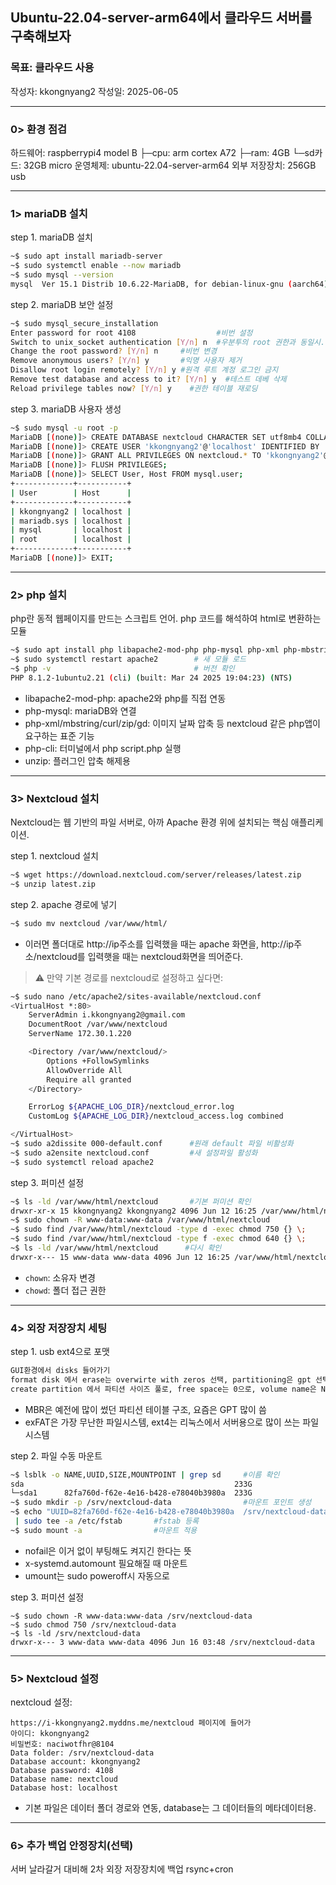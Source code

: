 ## Ubuntu-22.04-server-arm64에서 클라우드 서버를 구축해보자

### 목표: 클라우드 사용
작성자: kkongnyang2 작성일: 2025-06-05

---
### 0> 환경 점검

하드웨어: raspberrypi4 model B
├─cpu: arm cortex A72
├─ram: 4GB
└─sd카드: 32GB micro
운영체제: ubuntu-22.04-server-arm64
외부 저장장치: 256GB usb

---
### 1> mariaDB 설치

step 1. mariaDB 설치
```bash
~$ sudo apt install mariadb-server
~$ sudo systemctl enable --now mariadb
~$ sudo mysql --version
mysql  Ver 15.1 Distrib 10.6.22-MariaDB, for debian-linux-gnu (aarch64) using  EditLine wrapper
```
step 2. mariaDB 보안 설정
```bash
~$ sudo mysql_secure_installation
Enter password for root 4108                  #비번 설정
Switch to unix_socket authentication [Y/n] n  #우분투의 root 권한과 동일시. n하면 디폴트는 비밀번호
Change the root password? [Y/n] n     #비번 변경
Remove anonymous users? [Y/n] y       #익명 사용자 제거
Disallow root login remotely? [Y/n] y #원격 루트 계정 로그인 금지
Remove test database and access to it? [Y/n] y  #테스트 데베 삭제
Reload privilege tables now? [Y/n] y    #권한 테이블 재로딩
```

step 3. mariaDB 사용자 생성
```bash
~$ sudo mysql -u root -p
MariaDB [(none)]> CREATE DATABASE nextcloud CHARACTER SET utf8mb4 COLLATE utf8mb4_general_ci;
MariaDB [(none)]> CREATE USER 'kkongnyang2'@'localhost' IDENTIFIED BY '4108';
MariaDB [(none)]> GRANT ALL PRIVILEGES ON nextcloud.* TO 'kkongnyang2'@'localhost';
MariaDB [(none)]> FLUSH PRIVILEGES;
MariaDB [(none)]> SELECT User, Host FROM mysql.user;
+-------------+-----------+
| User        | Host      |
+-------------+-----------+
| kkongnyang2 | localhost |
| mariadb.sys | localhost |
| mysql       | localhost |
| root        | localhost |
+-------------+-----------+
MariaDB [(none)]> EXIT;
```

---
### 2> php 설치
php란 동적 웹페이지를 만드는 스크립트 언어. php 코드를 해석하여 html로 변환하는 모듈

```bash
~$ sudo apt install php libapache2-mod-php php-mysql php-xml php-mbstring php-curl php-zip php-gd php-intl php-bcmath php-imagick php-cli unzip
~$ sudo systemctl restart apache2        # 새 모듈 로드
~$ php -v                                # 버전 확인
PHP 8.1.2-1ubuntu2.21 (cli) (built: Mar 24 2025 19:04:23) (NTS)
```
* libapache2-mod-php: apache2와 php를 직접 연동
* php-mysql: mariaDB와 연결
* php-xml/mbstring/curl/zip/gd: 이미지 날짜 압축 등 nextcloud 같은 php앱이 요구하는 표준 기능
* php-cli: 터미널에서 php script.php 실행
* unzip: 플러그인 압축 해제용

---
### 3> Nextcloud 설치
Nextcloud는 웹 기반의 파일 서버로, 아까 Apache 환경 위에 설치되는 핵심 애플리케이션.

step 1. nextcloud 설치
```bash
~$ wget https://download.nextcloud.com/server/releases/latest.zip
~$ unzip latest.zip
```
step 2. apache 경로에 넣기
```bash
~$ sudo mv nextcloud /var/www/html/
```
* 이러면 폴더대로 http://ip주소를 입력했을 때는 apache 화면을, http://ip주소/nextcloud를 입력햇을 때는 nextcloud화면을 띄어준다.

> ⚠️ 만약 기본 경로를 nextcloud로 설정하고 싶다면:
```bash
~$ sudo nano /etc/apache2/sites-available/nextcloud.conf
<VirtualHost *:80>
    ServerAdmin i.kkongnyang2@gmail.com
    DocumentRoot /var/www/nextcloud
    ServerName 172.30.1.220

    <Directory /var/www/nextcloud/>
        Options +FollowSymlinks
        AllowOverride All
        Require all granted
    </Directory>

    ErrorLog ${APACHE_LOG_DIR}/nextcloud_error.log
    CustomLog ${APACHE_LOG_DIR}/nextcloud_access.log combined

</VirtualHost>
~$ sudo a2dissite 000-default.conf      #원래 default 파일 비활성화
~$ sudo a2ensite nextcloud.conf         #새 설정파일 활성화
~$ sudo systemctl reload apache2
```

step 3. 퍼미션 설정
```bash
~$ ls -ld /var/www/html/nextcloud       #기본 퍼미션 확인 
drwxr-xr-x 15 kkongnyang2 kkongnyang2 4096 Jun 12 16:25 /var/www/html/nextcloud
~$ sudo chown -R www-data:www-data /var/www/html/nextcloud
~$ sudo find /var/www/html/nextcloud -type d -exec chmod 750 {} \;
~$ sudo find /var/www/html/nextcloud -type f -exec chmod 640 {} \;
~$ ls -ld /var/www/html/nextcloud      #다시 확인
drwxr-x--- 15 www-data www-data 4096 Jun 12 16:25 /var/www/html/nextcloud
```
* `chown`: 소유자 변경
* `chowd`: 폴더 접근 권한

---
### 4> 외장 저장장치 세팅

step 1. usb ext4으로 포맷
```bash
GUI환경에서 disks 들어가기
format disk 에서 erase는 overwirte with zeros 선택, partitioning은 gpt 선택하여 포맷
create partition 에서 파티션 사이즈 풀로, free space는 0으로, volume name은 NC_DATA로, ext4로 생성
```
* MBR은 예전에 많이 썼던 파티션 테이블 구조, 요즘은 GPT 많이 씀
* exFAT은 가장 무난한 파일시스템, ext4는 리눅스에서 서버용으로 많이 쓰는 파일시스템

step 2. 파일 수동 마운트
```bash
~$ lsblk -o NAME,UUID,SIZE,MOUNTPOINT | grep sd     #이름 확인
sda                                               233G 
└─sda1      82fa760d-f62e-4e16-b428-e78040b3980a  233G
~$ sudo mkdir -p /srv/nextcloud-data                #마운트 포인트 생성
~$ echo "UUID=82fa760d-f62e-4e16-b428-e78040b3980a  /srv/nextcloud-data  ext4  defaults,noatime,nofail,x-systemd.automount  0  2" \
 | sudo tee -a /etc/fstab       #fstab 등록
~$ sudo mount -a                #마운트 적용
```
* nofail은 이거 없이 부팅해도 켜지긴 한다는 뜻
* x-systemd.automount 필요해질 때 마운트
* umount는 sudo poweroff시 자동으로

step 3. 퍼미션 설정
```
~$ sudo chown -R www-data:www-data /srv/nextcloud-data
~$ sudo chmod 750 /srv/nextcloud-data
~$ ls -ld /srv/nextcloud-data
drwxr-x--- 3 www-data www-data 4096 Jun 16 03:48 /srv/nextcloud-data
```

---
### 5> Nextcloud 설정

nextcloud 설정:
```
https://i-kkongnyang2.myddns.me/nextcloud 페이지에 들어가
아이디: kkongnyang2
비밀번호: naciwotfhr@8104
Data folder: /srv/nextcloud-data
Database account: kkongnyang2
Database password: 4108
Database name: nextcloud
Database host: localhost
```
* 기본 파일은 데이터 폴더 경로와 연동, database는 그 데이터들의 메타데이터용.

---
### 6> 추가 백업 안정장치(선택)

서버 날라갈거 대비해 2차 외장 저장장치에 백업 rsync+cron